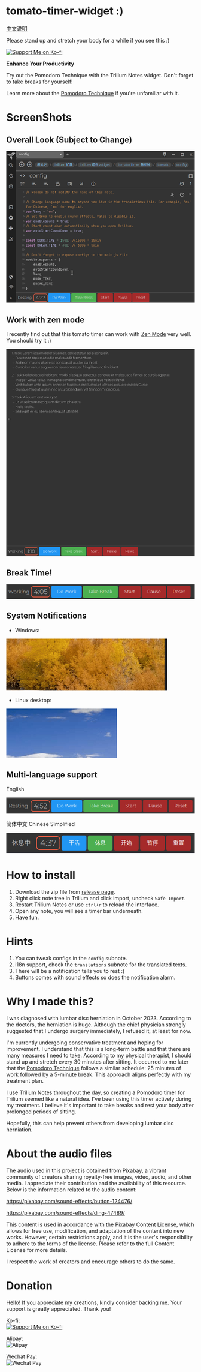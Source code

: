 # tomato-timer-widget :)

[中文说明](README_CN.md)

Please stand up and stretch your body for a while if you see this :)

[![Support Me on Ko-fi](https://ko-fi.com/img/githubbutton_sm.svg)](https://ko-fi.com/nriver)

**Enhance Your Productivity**

Try out the Pomodoro Technique with the Trilium Notes widget. Don't forget to take breaks for yourself!

Learn more about the [Pomodoro Technique](https://en.wikipedia.org/wiki/Pomodoro_Technique) if you're unfamiliar with
it.

# ScreenShots

## Overall Look (Subject to Change)

![overall look](docs/at%20a%20glance.gif)

## Work with zen mode

I recently find out that this tomato timer can work with [Zen Mode](https://github.com/Nriver/awesome-trilium/issues/44) very well. You should try it :)

![work with zen mode](docs/work%20with%20zen%20mode.png)

## Break Time!

![break](docs/take%20a%20break.gif)

## System Notifications

* Windows:

![windows](docs/notification%20windows.gif)

* Linux desktop:

![linux](docs/notification%20linux.gif)

## Multi-language support

English

![english](docs/ui%20english.png)

简体中文 Chinese Simplified

![chinese](docs/ui%20chinese.png)

# How to install

1. Download the zip file from [release page](https://github.com/Nriver/tomato-timer-widget/releases).
2. Right click note tree in Trilium and click import, uncheck `Safe Import`.
3. Restart Trilium Notes or use `ctrl+r` to reload the interface.
4. Open any note, you will see a timer bar underneath.
5. Have fun.

# Hints

1. You can tweak configs in the `config` subnote.
2. i18n support, check the `translations` subnote for the translated texts.
3. There will be a notification tells you to rest :)
4. Buttons comes with sound effects so does the notification alarm.

# Why I made this?

I was diagnosed with lumbar disc herniation in October 2023. According to the doctors, the herniation is huge. Although
the chief physician strongly suggested that I undergo surgery immediately, I refused it, at least for now.

I'm currently undergoing conservative treatment and hoping for improvement. I understand that this is a long-term battle
and that there are many measures I need to take. According to my physical therapist, I should stand up and stretch every
30 minutes after sitting. It occurred to me later that
the [Pomodoro Technique](https://en.wikipedia.org/wiki/Pomodoro_Technique) follows a similar schedule: 25 minutes of
work followed by a 5-minute break. This approach aligns perfectly with my treatment plan.

I use Trilium Notes throughout the day, so creating a Pomodoro timer for Trilium seemed like a natural idea. I've been
using this timer actively during my treatment. I believe it's important to take breaks and rest your body after
prolonged periods of sitting.

Hopefully, this can help prevent others from developing lumbar disc herniation.

# About the audio files

The audio used in this project is obtained from Pixabay, a vibrant community of creators sharing royalty-free images, video, audio, and other media. I appreciate their contribution and the availability of this resource. Below is the information related to the audio content:

https://pixabay.com/sound-effects/button-124476/

https://pixabay.com/sound-effects/ding-47489/ 

This content is used in accordance with the Pixabay Content License, which allows for free use, modification, and adaptation of the content into new works. However, certain restrictions apply, and it is the user's responsibility to adhere to the terms of the license. Please refer to the full Content License for more details.

I respect the work of creators and encourage others to do the same.

# Donation

Hello! If you appreciate my creations, kindly consider backing me. Your support is greatly appreciated. Thank you!

Ko-fi:  
[![Support Me on Ko-fi](https://ko-fi.com/img/githubbutton_sm.svg)](https://ko-fi.com/nriver)

Alipay:  
![Alipay](https://github.com/Nriver/trilium-translation/raw/main/docs/alipay.png)

Wechat Pay:  
![Wechat Pay](https://github.com/Nriver/trilium-translation/raw/main/docs/wechat_pay.png)
